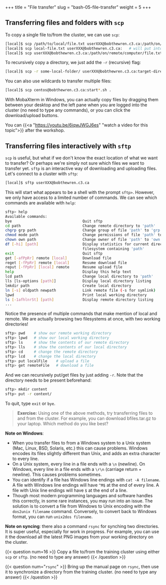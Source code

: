 +++
title = "File transfer"
slug = "bash-05-file-transfer"
weight = 5
+++

## Transferring files and folders with `scp`

To copy a single file to/from the cluster, we can use `scp`:

```sh
[local]$ scp /path/to/local/file.txt userXXX@bobthewren.c3.ca:/path/on/remote/computer
[local]$ scp local-file.txt userXXX@bobthewren.c3.ca:   # will put into your remote home
[local]$ scp userXXX@bobthewren.c3.ca:/path/on/remote/computer/file.txt /path/to/local/
```
To recursively copy a directory, we just add the `-r` (recursive) flag:

```sh
[local]$ scp -r some-local-folder/ userXXX@bobthewren.c3.ca:target-directory/
```

You can also use wildcards to transfer multiple files:

```sh
[local]$ scp centos@bobthewren.c3.ca:start*.sh .
```

With MobaXterm in Windows, you can actually copy files by dragging them between your desktop and the left
pane when you are logged into the cluster (no need to type any commands), or you can click the
download/upload buttons.

<!-- 05-scp.mkv -->
<!-- {{< yt 6iqwJWGJ6es 63 >}} -->
You can {{<a "https://youtu.be/6iqwJWGJ6es" "watch a video for this topic">}} after the workshop.







## Transferring files interactively with `sftp`

`scp` is useful, but what if we don't know the exact location of what we want to transfer? Or perhaps
we're simply not sure which files we want to transfer yet. `sftp` is an interactive way of downloading
and uploading files. Let's connect to a cluster with `sftp`:

```sh
[local]$ sftp userXXX@bobthewren.c3.ca
```

This will start what appears to be a shell with the prompt `sftp>`. However, we only have access to a
limited number of commands. We can see which commands are available with `help`:

```sh
sftp> help
Available commands:
bye                                Quit sftp
cd path                            Change remote directory to 'path'
chgrp grp path                     Change group of file 'path' to 'grp'
chmod mode path                    Change permissions of file 'path' to 'mode'
chown own path                     Change owner of file 'path' to 'own'
df [-hi] [path]                    Display statistics for current directory or
                                   filesystem containing 'path'
exit                               Quit sftp
get [-afPpRr] remote [local]       Download file
reget [-fPpRr] remote [local]      Resume download file
reput [-fPpRr] [local] remote      Resume upload file
help                               Display this help text
lcd path                           Change local directory to 'path'
lls [ls-options [path]]            Display local directory listing
lmkdir path                        Create local directory
ln [-s] oldpath newpath            Link remote file (-s for symlink)
lpwd                               Print local working directory
ls [-1afhlnrSt] [path]             Display remote directory listing
...
```

Notice the presence of multiple commands that make mention of local and remote. We are actually browsing
two filesystems at once, with two working directories!

```sh
sftp> pwd    # show our remote working directory
sftp> lpwd   # show our local working directory
sftp> ls     # show the contents of our remote directory
sftp> lls    # show the contents of our local directory
sftp> cd     # change the remote directory
sftp> lcd    # change the local directory
sftp> put localFile    # upload a file
sftp> get remoteFile   # download a file
```

And we can recursively put/get files by just adding `-r`. Note that the directory needs to be present
beforehand:

```sh
sftp> mkdir content
sftp> put -r content/
```

To quit, type `exit` or `bye`. 

> **Exercise:** Using one of the above methods, try transferring files to and from the cluster. For
> example, you can download bfiles.tar.gz to your laptop. Which method do you like best?

**Note on Windows**:
* When you transfer files to from a Windows system to a Unix system (Mac, Linux, BSD, Solaris, etc.) this
  can cause problems. Windows encodes its files slightly different than Unix, and adds an extra character
  to every line.
* On a Unix system, every line in a file ends with a `\n` (newline). On Windows, every line in a file
  ends with a `\r\n` (carriage return + newline). This causes problems sometimes.
* You can identify if a file has Windows line endings with `cat -A filename`. A file with Windows line
  endings will have `^M$` at the end of every line. A file with Unix line endings will have `$` at the
  end of a line.
* Though most modern programming languages and software handles this correctly, in some rare instances,
  you may run into an issue. The solution is to convert a file from Windows to Unix encoding with the
  `dos2unix filename` command. Conversely, to convert back to Windows format, you can run `unix2dos
  filename`.

**Note on syncing**: there also a command `rsync` for synching two directories. It is super useful,
especially for work in progress. For example, you can use it the download all the latest PNG images from
your working directory on the cluster.

{{< question num=16 >}}
Copy a file to/from the training cluster using either `scp` or `sftp`. (no need to type any answer)
{{< /question >}}

{{< question num="`rsync`" >}}
Bring up the manual page on `rsync`, then use it to synchronize a directory from the training cluster. (no need to type
any answer)
{{< /question >}}
